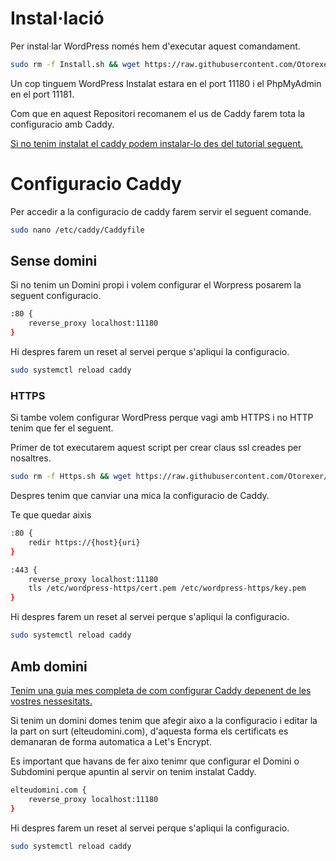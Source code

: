 # Instal·lació

Per instal·lar WordPress només hem d'executar aquest comandament.

```bash
sudo rm -f Install.sh && wget https://raw.githubusercontent.com/Otorexer/SerLliure/main/Serveis/Wordpress/Install.sh && sudo bash Install.sh && sudo rm Install.sh
```

Un cop tinguem WordPress Instalat estara en el port 11180 i el PhpMyAdmin en el port 11181.

Com que en aquest Repositori recomanem el us de Caddy farem tota la configuracio amb Caddy.

[Si no tenim instalat el caddy podem instalar-lo des del tutorial seguent.](https://github.com/Otorexer/SerLliure/tree/main/Serveis/Caddy)

# Configuracio Caddy

Per accedir a la configuracio de caddy farem servir el seguent comande.

```bash
sudo nano /etc/caddy/Caddyfile
```

## Sense domini

Si no tenim un Domini propi i volem configurar el Worpress posarem la seguent configuracio.

```bash
:80 {
    reverse_proxy localhost:11180
}
```

Hi despres farem un reset al servei perque s'apliqui la configuracio.

```bash
sudo systemctl reload caddy
```

### HTTPS

Si tambe volem configurar WordPress perque vagi amb HTTPS i no HTTP tenim que fer el seguent.

Primer de tot executarem aquest script per crear claus ssl creades per nosaltres.

```bash
sudo rm -f Https.sh && wget https://raw.githubusercontent.com/Otorexer/SerLliure/main/Serveis/Wordpress/Https.sh && sudo bash Https.sh && sudo rm Https.sh
```

Despres tenim que canviar una mica la configuracio de Caddy.

Te que quedar aixis

```bash
:80 {
    redir https://{host}{uri}
}

:443 {
    reverse_proxy localhost:11180
    tls /etc/wordpress-https/cert.pem /etc/wordpress-https/key.pem
}
```

Hi despres farem un reset al servei perque s'apliqui la configuracio.

```bash
sudo systemctl reload caddy
```

## Amb domini

[Tenim una guia mes completa de com configurar Caddy depenent de les vostres nessesitats.](https://github.com/Otorexer/SerLliure/tree/main/Serveis/Caddy)

Si tenim un domini domes tenim que afegir aixo a la configuracio i editar la la part on surt (elteudomini.com), d'aquesta forma els certificats es demanaran de forma automatica a Let's Encrypt.

Es important que havans de fer aixo tenimr que configurar el Domini o Subdomini perque apuntin al servir on tenim instalat Caddy.

```bash
elteudomini.com {
    reverse_proxy localhost:11180
}
```

Hi despres farem un reset al servei perque s'apliqui la configuracio.

```bash
sudo systemctl reload caddy
```
